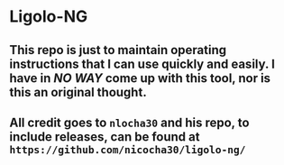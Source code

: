 # Ligolo-NG

## This repo is just to maintain operating instructions that I can use quickly and easily.  I have in ***NO WAY*** come up with this tool, nor is this an original thought.  

## All credit goes to `nlocha30` and his repo, to include releases, can be found at `https://github.com/nicocha30/ligolo-ng/`
